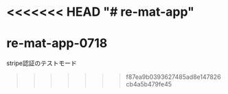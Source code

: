 <<<<<<< HEAD
"# re-mat-app" 
=======
# re-mat-app-0718
stripe認証のテストモード
>>>>>>> f87ea9b0393627485ad8e147826cb4a5b479fe45
